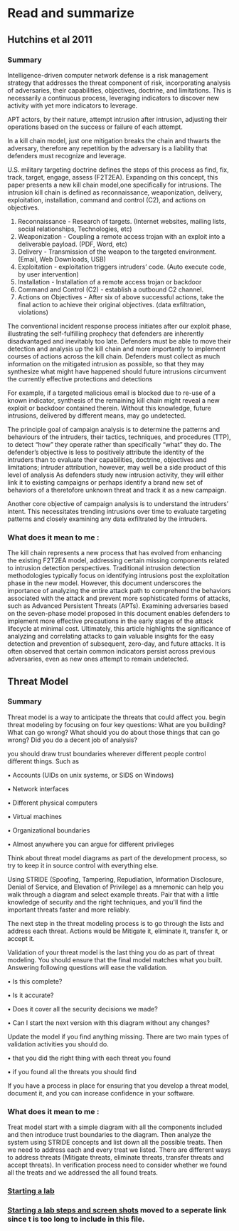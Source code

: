 # Read and summarize
## Hutchins et al 2011
### Summary
 
Intelligence-driven computer network defense is a risk management strategy that addresses the threat component of risk, incorporating analysis of adversaries, their capabilities, objectives, doctrine, and limitations. This is necessarily a continuous process, leveraging indicators to discover new activity with yet more indicators to leverage.
 
APT actors, by their nature, attempt intrusion after intrusion, adjusting their operations based on the success or failure of each attempt.
 
In a kill chain model, just one mitigation breaks the chain and thwarts the adversary, therefore any repetition by the adversary is a liability that defenders must recognize and leverage.
 
U.S. military targeting doctrine defines the steps of this process as find, fix, track, target, engage, assess (F2T2EA).
Expanding on this concept, this paper presents a new kill chain model,one specifically for intrusions.
The intrusion kill chain is defined as reconnaissance, weaponization, delivery, exploitation, installation, command and control (C2), and actions on objectives.
 
1.	Reconnaissance - Research of targets. (Internet websites, mailing lists, social relationships, Technologies, etc)
2.	Weaponization - Coupling a remote access trojan with an exploit into a deliverable payload. (PDF, Word, etc)
3.	Delivery - Transmission of the weapon to the targeted environment. (Email, Web Downloads, USB)
4.	Exploitation - exploitation triggers intruders’ code. (Auto execute code, by user intervention)
5.	Installation - Installation of a remote access trojan or backdoor
6.	Command and Control (C2)  - establish a outbound C2 channel.
7.	Actions on Objectives - After six of above successful actions, take the final action to achieve their original objectives. (data exfiltration, violations)
 
The conventional incident response process initiates after our exploit phase, illustrating the self-fulfilling prophecy that defenders are inherently disadvantaged and inevitably too late. Defenders must be able to move their detection and analysis up the kill chain and more importantly to implement courses of actions across the kill chain. Defenders must collect as much information on the mitigated intrusion as possible, so that they may synthesize what might have happened should future intrusions circumvent the currently effective protections and detections
 
For example, if a targeted malicious email is blocked due to re-use of a known indicator, synthesis of the remaining kill chain might reveal a new exploit or backdoor contained therein. Without this knowledge, future intrusions, delivered by different means, may go undetected.
 
The principle goal of campaign analysis is to determine the patterns and behaviours of the intruders, their tactics, techniques, and procedures (TTP), to detect “how” they operate rather than specifically “what” they do.
The defender’s objective is less to positively attribute the identity of the intruders than to evaluate their capabilities, doctrine, objectives and limitations; intruder attribution, however, may well be a side product of this level of analysis
As defenders study new intrusion activity, they will either link it to existing campaigns or perhaps identify a brand new set of behaviors of a theretofore unknown threat and track it as a new campaign.
 
Another core objective of campaign analysis is to understand the intruders’ intent. This necessitates trending intrusions over time to evaluate targeting patterns and closely examining any data exfiltrated by the intruders.
 
 
### What does it mean to me :
 
The kill chain represents a new process that has evolved from enhancing the existing F2T2EA model, addressing certain missing components related to intrusion detection perspectives. 
Traditional intrusion detection methodologies typically focus on identifying intrusions post the exploitation phase in the new model. However, this document underscores the importance of analyzing the entire attack path to comprehend the behaviors associated with the attack and prevent more sophisticated forms of attacks, such as Advanced Persistent Threats (APTs). Examining adversaries based on the seven-phase model proposed in this document enables defenders to implement more effective precautions in the early stages of the attack lifecycle at minimal cost. Ultimately, this article highlights the significance of analyzing and correlating attacks to gain valuable insights for the easy detection and prevention of subsequent, zero-day, and future attacks. It is often observed that certain common indicators persist across previous adversaries, even as new ones attempt to remain undetected.

## Threat Model
### Summary
Threat model is a way to anticipate the threats that could affect you. begin threat modeling by focusing on four key questions:
What are you building?
What can go wrong?
What should you do about those things that can go wrong?
Did you do a decent job of analysis?

you should draw trust boundaries wherever different people control different things. Such as 

•	Accounts (UIDs on unix systems, or SIDS on Windows)

•	Network interfaces

•	Different physical computers

•	Virtual machines

•	Organizational boundaries

•	Almost anywhere you can argue for different privileges

Think about threat model diagrams as part of the development process, so try to keep it in source control with everything else.

Using STRIDE (Spoofing, Tampering, Repudiation, Information Disclosure, Denial of Service, and Elevation of Privilege) as a mnemonic can help you walk through a diagram and select example threats. Pair that with a little knowledge of security and the right techniques, and you'll find the important threats faster and more reliably. 

The next step in the threat modeling process is to go through the lists and address each threat. Actions would be Mitigate it, eliminate it, transfer it, or accept it.

Validation of your threat model is the last thing you do as part of threat modeling. You should ensure that the final model matches what you built. Answering following questions will ease the validation.

•	Is this complete?

•	Is it accurate?

•	Does it cover all the security decisions we made?

•	Can I start the next version with this diagram without any changes?

Update the model if you find anything missing.
There are two main types of validation activities you should do. 

•	that you did the right thing with each threat you found

•	if you found all the threats you should find

If you have a process in place for ensuring that you develop a threat model, document it, and you can increase confidence in your software.

### What does it mean to me :

Treat model start with a simple diagram with all the components included and then introduce trust boundaries to the diagram. Then analyze the system using STRIDE concepts and list down all the possible treats. Then we need to address each and every treat we listed. There are different ways to address threats (Mitigate threats, eliminate threats, transfer threats and accept threats). In verification process need to consider whether we found all the treats and we addressed the all found treats.

### [Starting a lab](Starting%20a%20lab.md)
### [Starting a lab steps and screen shots](Starting%20a%20lab.md) moved to a seperate link since t is too long to include in this file.
